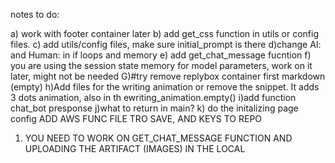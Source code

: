 notes to do:

a) work with footer container later
b) add get_css function in utils or config files. 
c) add utils/config files,  make sure initial_prompt is there
d)change AI: and Human:  in if loops and memory
e) add get_chat_message fucntion
f) you are using the session state memory for model parameters, work on it later, might not be needed
G)#try remove replybox container first markdown (empty)
h)Add files for the writing animation or remove the snippet. It adds 3 dots animation, also in th ewriting_animation.empty()
i)add function chat_bot presponse
j)what to return in main?
k) do the initalizing page config
ADD AWS FUNC FILE TRO SAVE, AND KEYS TO REPO


1. YOU NEED TO WORK ON GET_CHAT_MESSAGE FUNCTION AND UPLOADING THE ARTIFACT (IMAGES) IN THE LOCAL